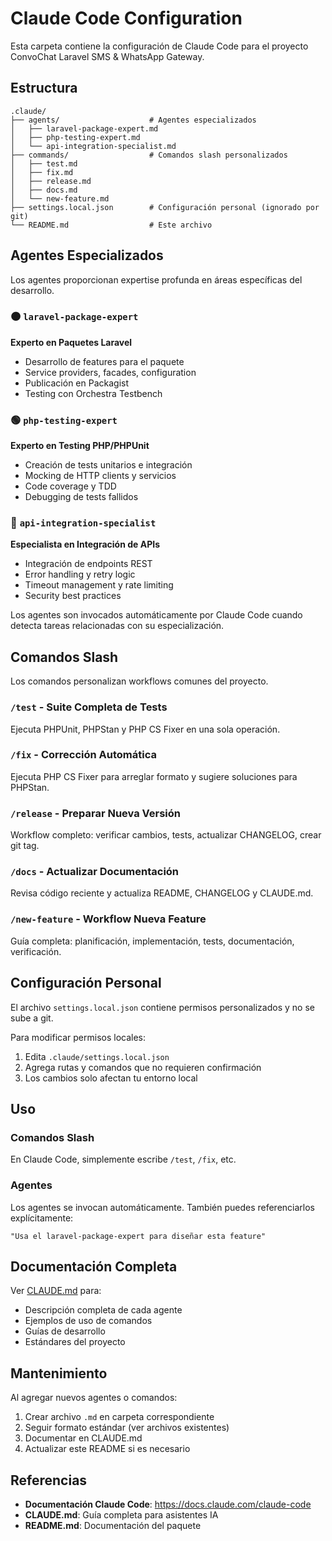 # Claude Code Configuration

Esta carpeta contiene la configuración de Claude Code para el proyecto ConvoChat Laravel SMS & WhatsApp Gateway.

## Estructura

```
.claude/
├── agents/                    # Agentes especializados
│   ├── laravel-package-expert.md
│   ├── php-testing-expert.md
│   └── api-integration-specialist.md
├── commands/                  # Comandos slash personalizados
│   ├── test.md
│   ├── fix.md
│   ├── release.md
│   ├── docs.md
│   └── new-feature.md
├── settings.local.json        # Configuración personal (ignorado por git)
└── README.md                  # Este archivo
```

## Agentes Especializados

Los agentes proporcionan expertise profunda en áreas específicas del desarrollo.

### 🟠 `laravel-package-expert`
**Experto en Paquetes Laravel**
- Desarrollo de features para el paquete
- Service providers, facades, configuration
- Publicación en Packagist
- Testing con Orchestra Testbench

### 🟢 `php-testing-expert`
**Experto en Testing PHP/PHPUnit**
- Creación de tests unitarios e integración
- Mocking de HTTP clients y servicios
- Code coverage y TDD
- Debugging de tests fallidos

### 🔵 `api-integration-specialist`
**Especialista en Integración de APIs**
- Integración de endpoints REST
- Error handling y retry logic
- Timeout management y rate limiting
- Security best practices

Los agentes son invocados automáticamente por Claude Code cuando detecta tareas relacionadas con su especialización.

## Comandos Slash

Los comandos personalizan workflows comunes del proyecto.

### `/test` - Suite Completa de Tests
Ejecuta PHPUnit, PHPStan y PHP CS Fixer en una sola operación.

### `/fix` - Corrección Automática
Ejecuta PHP CS Fixer para arreglar formato y sugiere soluciones para PHPStan.

### `/release` - Preparar Nueva Versión
Workflow completo: verificar cambios, tests, actualizar CHANGELOG, crear git tag.

### `/docs` - Actualizar Documentación
Revisa código reciente y actualiza README, CHANGELOG y CLAUDE.md.

### `/new-feature` - Workflow Nueva Feature
Guía completa: planificación, implementación, tests, documentación, verificación.

## Configuración Personal

El archivo `settings.local.json` contiene permisos personalizados y no se sube a git.

Para modificar permisos locales:
1. Edita `.claude/settings.local.json`
2. Agrega rutas y comandos que no requieren confirmación
3. Los cambios solo afectan tu entorno local

## Uso

### Comandos Slash
En Claude Code, simplemente escribe `/test`, `/fix`, etc.

### Agentes
Los agentes se invocan automáticamente. También puedes referenciarlos explícitamente:
```
"Usa el laravel-package-expert para diseñar esta feature"
```

## Documentación Completa

Ver [CLAUDE.md](../CLAUDE.md) para:
- Descripción completa de cada agente
- Ejemplos de uso de comandos
- Guías de desarrollo
- Estándares del proyecto

## Mantenimiento

Al agregar nuevos agentes o comandos:
1. Crear archivo `.md` en carpeta correspondiente
2. Seguir formato estándar (ver archivos existentes)
3. Documentar en CLAUDE.md
4. Actualizar este README si es necesario

## Referencias

- **Documentación Claude Code**: <https://docs.claude.com/claude-code>
- **CLAUDE.md**: Guía completa para asistentes IA
- **README.md**: Documentación del paquete
